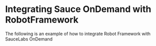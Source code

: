 Integrating Sauce OnDemand with RobotFramework
==========

The following is an example of how to integrate Robot Framework with SauceLabs OnDemand